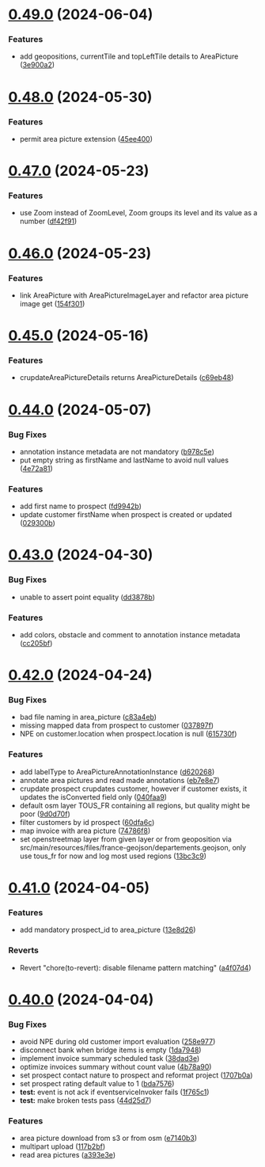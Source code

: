 # [0.49.0](https://github.com/b-partners/bpartners-api/compare/v0.48.0...v0.49.0) (2024-06-04)


### Features

* add geopositions, currentTile and topLeftTile details to AreaPicture ([3e900a2](https://github.com/b-partners/bpartners-api/commit/3e900a27479b7e00eca4b455bba5ed6b687d2bc6))



# [0.48.0](https://github.com/b-partners/bpartners-api/compare/v0.47.0...v0.48.0) (2024-05-30)


### Features

* permit area picture extension ([45ee400](https://github.com/b-partners/bpartners-api/commit/45ee400d194031632cdff4635cd99682b7d07881))



# [0.47.0](https://github.com/b-partners/bpartners-api/compare/v0.46.0...v0.47.0) (2024-05-23)


### Features

* use Zoom instead of ZoomLevel, Zoom groups its level and its value as a number ([df42f91](https://github.com/b-partners/bpartners-api/commit/df42f9147b2c0465871e2add8f12fb052bd9ed3a))



# [0.46.0](https://github.com/b-partners/bpartners-api/compare/v0.45.0...v0.46.0) (2024-05-23)


### Features

* link AreaPicture with AreaPictureImageLayer and refactor area picture image get ([154f301](https://github.com/b-partners/bpartners-api/commit/154f3017ad9e0c2fd8c2d0e90a130754f69348e8))



# [0.45.0](https://github.com/b-partners/bpartners-api/compare/v0.44.0...v0.45.0) (2024-05-16)


### Features

* crupdateAreaPictureDetails returns AreaPictureDetails ([c69eb48](https://github.com/b-partners/bpartners-api/commit/c69eb48b1a302143a5e14c08ab6b1a0ec421eabf))



# [0.44.0](https://github.com/b-partners/bpartners-api/compare/v0.43.0...v0.44.0) (2024-05-07)


### Bug Fixes

* annotation instance metadata are not mandatory ([b978c5e](https://github.com/b-partners/bpartners-api/commit/b978c5e5ecc68a00295f8b5915f249012aa02272))
* put empty string as firstName and lastName to avoid null values ([4e72a81](https://github.com/b-partners/bpartners-api/commit/4e72a8113ef6739893acc88d6d6604b7acf15711))


### Features

* add first name to prospect ([fd9942b](https://github.com/b-partners/bpartners-api/commit/fd9942b3ef34af15dd64c076fbc947016422705a))
* update customer firstName when prospect is created or updated ([029300b](https://github.com/b-partners/bpartners-api/commit/029300b0d482d5cdd24d109918820b5297368ece))



# [0.43.0](https://github.com/b-partners/bpartners-api/compare/v0.42.0...v0.43.0) (2024-04-30)


### Bug Fixes

* unable to assert point equality ([dd3878b](https://github.com/b-partners/bpartners-api/commit/dd3878bc938131dee640e73fa20ef78c93d32b9e))


### Features

* add colors, obstacle and comment to annotation instance metadata ([cc205bf](https://github.com/b-partners/bpartners-api/commit/cc205bf797c139eca133c1598b232f3f54c37961))



# [0.42.0](https://github.com/b-partners/bpartners-api/compare/v0.41.0...v0.42.0) (2024-04-24)


### Bug Fixes

* bad file naming in area_picture ([c83a4eb](https://github.com/b-partners/bpartners-api/commit/c83a4ebc6905576b0af5f4f7d4134430efd0400d))
* missing mapped data from prospect to customer ([037897f](https://github.com/b-partners/bpartners-api/commit/037897f50496f431ccf0658cf8cf12b30b45d317))
* NPE on customer.location when prospect.location is null ([615730f](https://github.com/b-partners/bpartners-api/commit/615730fc4b28efc9e60a2cf690912f778e277dbf))


### Features

* add labelType to AreaPictureAnnotationInstance ([d620268](https://github.com/b-partners/bpartners-api/commit/d620268717c6f9efd4bfa4565bab7b3b275e1855))
* annotate area pictures and read made annotations ([eb7e8e7](https://github.com/b-partners/bpartners-api/commit/eb7e8e7ea3f1c1d9ee70161ac83ec740b71e266e))
* crupdate prospect crupdates customer, however if customer exists, it updates the isConverted field only ([040faa9](https://github.com/b-partners/bpartners-api/commit/040faa9e7069c006eb33b50dd316fa51201fc0c6))
* default osm layer TOUS_FR containing all regions, but quality might be poor ([9d0d70f](https://github.com/b-partners/bpartners-api/commit/9d0d70fbcf1bd80ed647a661dc2aa3d7df841be3))
* filter customers by id prospect ([60dfa6c](https://github.com/b-partners/bpartners-api/commit/60dfa6c2b11b41ee2c5dd4e8579d01a9c326b7f8))
* map invoice with area picture ([74786f8](https://github.com/b-partners/bpartners-api/commit/74786f8280d2c568234bfaf4a0e505c073591470))
* set openstreetmap layer from given layer or from geoposition via src/main/resources/files/france-geojson/departements.geojson, only use tous_fr for now and log most used regions ([13bc3c9](https://github.com/b-partners/bpartners-api/commit/13bc3c9f65493fff2d48353f5ce02f31919bc256))



# [0.41.0](https://github.com/b-partners/bpartners-api/compare/v0.40.0...v0.41.0) (2024-04-05)


### Features

* add mandatory prospect_id to area_picture ([13e8d26](https://github.com/b-partners/bpartners-api/commit/13e8d2636593c705c66e3386fc8f732a7e0294cc))


### Reverts

* Revert "chore(to-revert): disable filename pattern matching" ([a4f07d4](https://github.com/b-partners/bpartners-api/commit/a4f07d41b780d8e62a13f849a7d56eddd76a5b81))



# [0.40.0](https://github.com/b-partners/bpartners-api/compare/v0.39.0...v0.40.0) (2024-04-04)


### Bug Fixes

* avoid NPE during old customer import evaluation ([258e977](https://github.com/b-partners/bpartners-api/commit/258e97777ddb7f37a557f3def280c05d4254cbd9))
* disconnect bank when bridge items is empty ([1da7948](https://github.com/b-partners/bpartners-api/commit/1da7948ed6a8020b9aea405ed5bf44f650237a48))
* implement invoice summary scheduled task ([38dad3e](https://github.com/b-partners/bpartners-api/commit/38dad3ef0238b183e4a1ffef0a5bc8a94f27e0ac))
* optimize invoices summary without count value ([4b78a90](https://github.com/b-partners/bpartners-api/commit/4b78a903d94c13d6eca0725ed3d6899c97ceb66d))
* set prospect contact nature to prospect and reformat project ([1707b0a](https://github.com/b-partners/bpartners-api/commit/1707b0ad63cc9f6b0299b3156359a21bcde97e05))
* set prospect rating default value to 1 ([bda7576](https://github.com/b-partners/bpartners-api/commit/bda7576a97eef39bedc35804a43669b02e0d641b))
* **test:** event is not ack if eventserviceInvoker fails ([1f765c1](https://github.com/b-partners/bpartners-api/commit/1f765c17ef497d9a6880cc068c74848bb2a67745))
* **test:** make broken tests pass ([44d25d7](https://github.com/b-partners/bpartners-api/commit/44d25d7ec2dd28b2257db3b5f1ef3082d3f66602))


### Features

* area picture download from s3 or from osm ([e7140b3](https://github.com/b-partners/bpartners-api/commit/e7140b36075bdaf1c66a586625983a1b3d903da2))
* multipart upload ([117b2bf](https://github.com/b-partners/bpartners-api/commit/117b2bf154eaeb0cc40e7785b1fcf0f467446598))
* read area pictures ([a393e3e](https://github.com/b-partners/bpartners-api/commit/a393e3e4c6b12049b31aab8703dd959053e57639))



